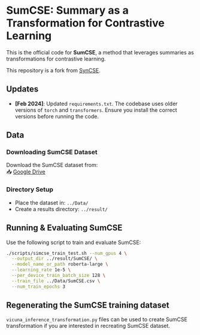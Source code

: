 # SumCSE: Summary as a Transformation for Contrastive Learning  

This is the official code for **SumCSE**, a method that leverages summaries as transformations for contrastive learning.  

This repository is a fork from [SynCSE](https://github.com/hkust-nlp/SynCSE.git).  

## Updates  
- **[Feb 2024]**: Updated `requirements.txt`. The codebase uses older versions of `torch` and `transformers`. Ensure you install the correct versions before running the code.  

## Data  
### Downloading SumCSE Dataset  
Download the SumCSE dataset from:  
📥 [Google Drive](https://drive.google.com/file/d/1458du6o6-4ZRzCopbjt_-GsZprax4sZj/view?usp=sharing)  

### Directory Setup  
- Place the dataset in: `../Data/`  
- Create a results directory: `../result/`  

## Running & Evaluating SumCSE  
Use the following script to train and evaluate SumCSE:  

```sh
./scripts/simcse_train_test.sh --num_gpus 4 \
  --output_dir ../result/SumCSE/ \
  --model_name_or_path roberta-large \
  --learning_rate 1e-5 \
  --per_device_train_batch_size 128 \
  --train_file ../Data/SumCSE.csv \
  --num_train_epochs 3
```

## Regenerating the SumCSE training dataset  
```vicuna_inference_transformation.py``` files can be used to create SumCSE transformation if you are interested in recreating SumCSE dataset.
